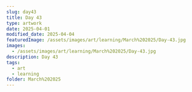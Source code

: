 ```yaml
---
slug: day43
title: Day 43
type: artwork
date: 2025-04-01
modified_date: 2025-04-04
featuredImage: /assets/images/art/learning/March%202025/Day-43.jpg
images:
  - /assets/images/art/learning/March%202025/Day-43.jpg
description: Day 43
tags:
  - art
  - learning
folder: March%202025
---
```

